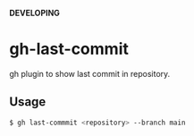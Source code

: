 **DEVELOPING**

# gh-last-commit
gh plugin to show last commit in repository.

## Usage
~~~sh
$ gh last-commmit <repository> --branch main
~~~
